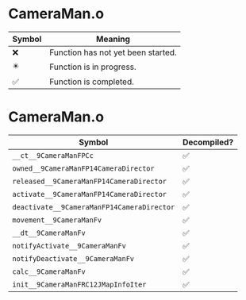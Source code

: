 # CameraMan.o
| Symbol | Meaning 
| ------------- | ------------- 
| :x: | Function has not yet been started. 
| :eight_pointed_black_star: | Function is in progress. 
| :white_check_mark: | Function is completed. 


# CameraMan.o
| Symbol | Decompiled? |
| ------------- | ------------- |
| `__ct__9CameraManFPCc` | :white_check_mark: |
| `owned__9CameraManFP14CameraDirector` | :white_check_mark: |
| `released__9CameraManFP14CameraDirector` | :white_check_mark: |
| `activate__9CameraManFP14CameraDirector` | :white_check_mark: |
| `deactivate__9CameraManFP14CameraDirector` | :white_check_mark: |
| `movement__9CameraManFv` | :white_check_mark: |
| `__dt__9CameraManFv` | :white_check_mark: |
| `notifyActivate__9CameraManFv` | :white_check_mark: |
| `notifyDeactivate__9CameraManFv` | :white_check_mark: |
| `calc__9CameraManFv` | :white_check_mark: |
| `init__9CameraManFRC12JMapInfoIter` | :white_check_mark: |
